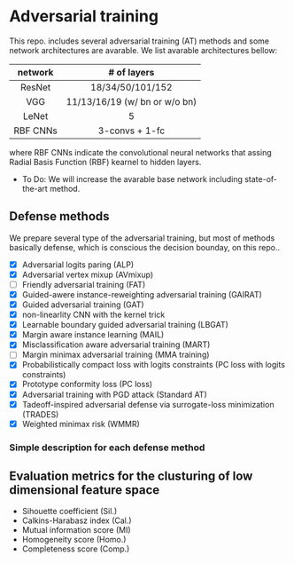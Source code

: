 # Adversarial training
This repo. includes several adversarial training (AT) methods and some network architectures are avarable.
We list avarable architectures bellow:

|network|# of layers|
| :---: | :---: |
|ResNet|18/34/50/101/152|
|VGG|11/13/16/19 (w/ bn or w/o bn)|
|LeNet|5|
|RBF CNNs|3-convs + 1-fc|

where RBF CNNs indicate the convolutional neural networks that assing Radial Basis Function (RBF) kearnel to hidden layers.

* To Do: We will increase the avarable base network including state-of-the-art method.

## Defense methods
We prepare several type of the adversarial training, but most of methods basically defense, which is conscious the decision bounday, on this repo..

- [x] Adversarial logits paring (ALP)<br>
- [x] Adversarial vertex mixup (AVmixup)<br>
- [ ] Friendly adversarial training (FAT)<br>
- [x] Guided-awere instance-reweighting adversarial training (GAIRAT)<br>
- [x] Guided adversarial training (GAT)<br>
- [x] non-linearlity CNN with the kernel trick<br>
- [x] Learnable boundary guided adversarial training  (LBGAT)<br>
- [x] Margin aware instance learning (MAIL)<br>
- [x] Misclassification aware adversarial training (MART)<br>
- [ ] Margin minimax adversarial training (MMA training)<br>
- [x] Probabilistically compact loss with logits constraints (PC loss with logits constraints)<br>
- [x] Prototype conformity loss (PC loss)<br>
- [x] Adversarial training with PGD attack (Standard AT)<br>
- [x] Tadeoff-inspired adversarial defense via surrogate-loss minimization (TRADES)<br>
- [x] Weighted minimax risk (WMMR)

### Simple description for each defense method


## Evaluation metrics for the clusturing of low dimensional feature space
* Sihouette coefficient (Sil.)
* Calkins-Harabasz index (Cal.)
* Mutual information score (MI)
* Homogeneity score (Homo.)
* Completeness score (Comp.)